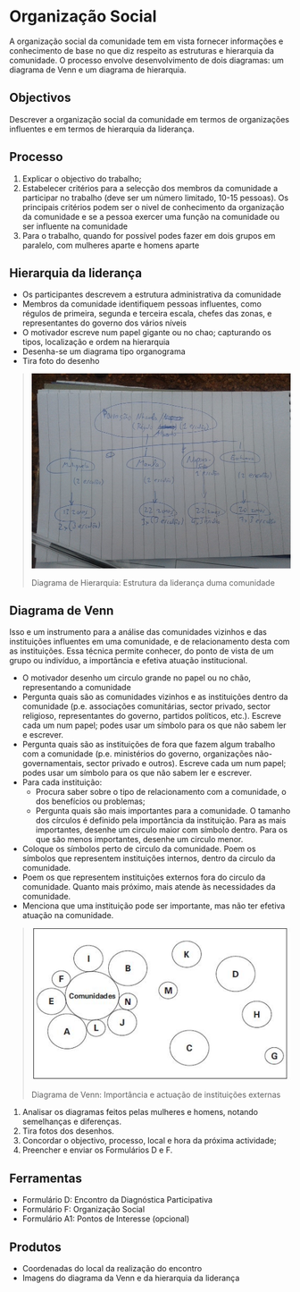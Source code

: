 # Organização Social

A organização social da comunidade tem em vista fornecer informações e conhecimento de base no que diz respeito as estruturas e hierarquia da comunidade. O processo envolve desenvolvimento de dois diagramas: um diagrama de Venn e um diagrama de hierarquia.

## Objectivos

Descrever a organização social da comunidade em termos de organizações influentes e em termos de hierarquia da liderança.

## Processo

1. Explicar o objectivo do trabalho;
2. Estabelecer critérios para a selecção dos membros da comunidade a participar no trabalho \(deve ser um número limitado, 10-15 pessoas\). Os principais critérios podem ser o nivel de conhecimento da organização da comunidade e se a pessoa exercer uma função na comunidade ou ser influente na comunidade
3. Para o trabalho, quando for possível podes fazer em dois grupos em paralelo, com mulheres aparte e homens aparte

## Hierarquia da liderança

* Os participantes descrevem a estrutura administrativa da comunidade
* Membros da comunidade identifiquem pessoas influentes, como régulos de primeira, segunda e terceira escala, chefes das zonas, e representantes do governo dos vários níveis
* O motivador escreve num papel gigante ou no chao; capturando os tipos, localização e ordem na hierarquia
* Desenha-se um diagrama tipo organograma
* Tira foto do desenho

> ![](../../.gitbook/assets/venn_diag_orgsoc.jpg)
>
> Diagrama de Hierarquia: Estrutura da liderança duma comunidade

## Diagrama de Venn

Isso e um instrumento para a análise das comunidades vizinhos e das instituições influentes em uma comunidade, e de relacionamento desta com as instituições. Essa técnica permite conhecer, do ponto de vista de um grupo ou indivíduo, a importância e efetiva atuação institucional.

* O motivador desenho um circulo grande no papel ou no chão, representando a comunidade
* Pergunta quais são as comunidades vizinhos e as instituições dentro da comunidade \(p.e. associações comunitárias, sector privado, sector religioso, representantes do governo, partidos políticos, etc.\). Escreve cada um num papel; podes usar um símbolo para os que não sabem ler e escrever.
* Pergunta quais são as instituições de fora que fazem algum trabalho com a comunidade \(p.e. ministérios do governo, organizações não-governamentais, sector privado e outros\). Escreve cada um num papel; podes usar um símbolo para os que não sabem ler e escrever.
* Para cada instituição:
  * Procura saber sobre o tipo de relacionamento com a comunidade, o dos benefícios ou problemas;
  * Pergunta quais são mais importantes para a comunidade. O tamanho dos círculos é definido pela importância da instituição. Para as mais importantes, desenhe um circulo maior com símbolo dentro. Para os que são menos importantes, desenhe um circulo menor.
* Coloque os símbolos perto de circulo da comunidade. Poem os símbolos que representem instituições internos, dentro da circulo da comunidade.
* Poem os que representem instituições externos fora do circulo da comunidade. Quanto mais próximo, mais atende às necessidades da comunidade.
* Menciona que uma instituição pode ser importante, mas não ter efetiva atuação na comunidade.

> ![](../../.gitbook/assets/venn_diag_orgsoc1.jpg)
>
> Diagrama de Venn: Importância e actuação de instituições externas

1. Analisar os diagramas feitos pelas mulheres e homens, notando semelhanças e diferenças.
2. Tira fotos dos desenhos.
3. Concordar o objectivo, processo, local e hora da próxima actividade;
4. Preencher e enviar os Formulários D e F.

## Ferramentas

* Formulário D: Encontro da Diagnóstica Participativa
* Formulário F: Organização Social
* Formulário A1: Pontos de Interesse \(opcional\)

## Produtos

* Coordenadas do local da realização do encontro
* Imagens do diagrama da Venn e da hierarquia da liderança

